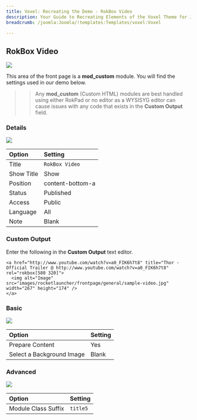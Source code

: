```yaml
---
title: Voxel: Recreating the Demo - RokBox Video
description: Your Guide to Recreating Elements of the Voxel Theme for Joomla
breadcrumb: /joomla:Joomla/!templates:Templates/voxel:Voxel

---
```


RokBox Video
-----
![][demo]

This area of the front page is a **mod_custom** module. You will find the settings used in our demo below.

>> Any **mod_custom** (Custom HTML) modules are best handled using either RokPad or no editor as a WYSISYG editor can cause issues with any code that exists in the **Custom Output** field.

### Details
![][demo2]

| Option     | Setting          |  
| :--------- | :--------------- |  
| Title      | `RokBox Video`   |  
| Show Title | Show             |  
| Position   | content-bottom-a |  
| Status     | Published        |  
| Access     | Public           |  
| Language   | All              |  
| Note       | Blank            |  

### Custom Output
Enter the following in the **Custom Output** text editor.

~~~
<a href="http://www.youtube.com/watch?v=a0_FIK6h7t8" title="Thor - Official Trailer @ http://www.youtube.com/watch?v=a0_FIK6h7t8" rel="rokbox[580 320]">
  <img alt="Image" src="images/rocketlauncher/frontpage/general/sample-video.jpg" width="267" height="174" />
</a>
~~~

### Basic
![][demo3]

| Option                    | Setting |  
| :------------------------ | :------ |  
| Prepare Content           | Yes     |  
| Select a Background Image | Blank   |

### Advanced
![][demo4]

| Option              | Setting  |  
| :------------------ | :------- |  
| Module Class Suffix | `title5` |  

[demo]: assets/demo_8.jpeg
[demo2]: assets/rokbox_1.jpeg
[demo3]: assets/rokbox_2.jpeg
[demo4]: assets/rokbox_3.jpeg